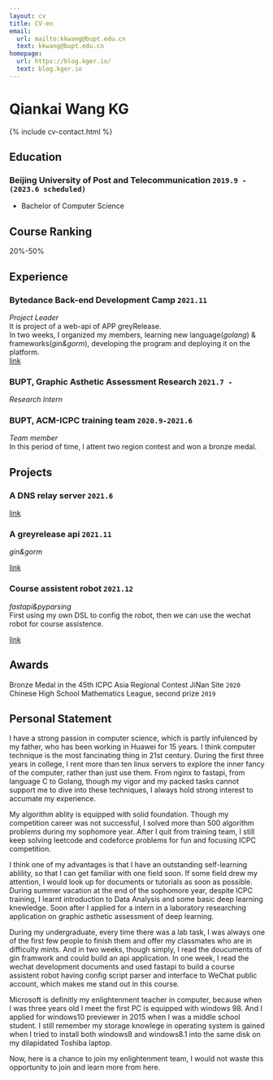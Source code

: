```yaml
---
layout: cv
title: CV-en
email:
  url: mailto:kkwang@bupt.edu.cn
  text: kkwang@bupt.edu.cn
homepage:
  url: https://blog.kger.io/
  text: blog.kger.io
---
```


# Qiankai Wang **KG**

{% include cv-contact.html %}

## Education

### **Beijing University of Post and Telecommunication** `2019.9 - (2023.6 scheduled)`

- Bachelor of Computer Science

## Course Ranking

20%-50%

## Experience

### Bytedance Back-end Development Camp `2021.11`

_Project Leader_<br>
It is project of a web-api of APP greyRelease.<br>
In two weeks, I organized my members, learning new language(_golang_) & frameworks(_gin&gorm_), developing the program and deploying it on the platform.<br>
[link](https://github.com/kguniverse/techtrainingcamp-AppUpgrade)

### BUPT, Graphic Asthetic Assessment Research `2021.7 -`

_Research Intern_<br> 

### BUPT, ACM-ICPC training team `2020.9-2021.6`

_Team member_<br>
In this period of time, I attent two region contest and won a bronze medal.<br>

## Projects

### A DNS relay server `2021.6`

[link](https://github.com/kguniverse/CNlab_DNSRelay)

### A greyrelease api `2021.11`

_gin&gorm_<br>

[link](https://github.com/kguniverse/techtrainingcamp-AppUpgrade)


### Course assistent robot `2021.12`

_fastapi&pyparsing_<br>
First using my own DSL to config the robot, then we can use the wechat robot for course assistence.

[link](https://github.com/kguniverse/wechat-robot)



## Awards
Bronze Medal in the 45th ICPC Asia Regional Contest JiNan Site `2020` <br>
Chinese High School Mathematics League, second prize `2019`<br>

## Personal Statement
<p>I have a strong passion in computer science, which is partly infulenced by my father, who has been working in Huawei for 15 years. I think computer technique is the most fancinating thing in 21st century. During the first three years in college, I rent more than ten linux servers to explore the inner fancy of the computer, rather than just use them. From nginx to fastapi, from language C to Golang, though my vigor and my packed tasks cannot support me to dive into these techniques, I always hold strong interest to accumate my experience.
<p>My algorithm ablity is equipped with solid foundation. Though my competition career was not successful, I solved more than 500 algorithm problems during my sophomore year. After I quit from training team, I still keep solving leetcode and codeforce problems for fun and focusing ICPC competition.
<p>I think one of my advantages is that I have an outstanding self-learning ablility, so that I can get familiar with one field soon. If some field drew my attention, I would look up for documents or tutorials as soon as possible. During summer vacation at the end of the sophomore year, despite ICPC training, I learnt introduction to Data Analysis and some basic deep learning knewledge. Soon after I applied for a intern in a laboratory researching application on graphic asthetic assessment of deep learning.
<p>During my undergraduate, every time there was a lab task, I was always one of the first few people to finish them and offer my classmates who are in difficulty mints. And in two weeks, though simply, I read the doucuments of gin framwork and could build an api application. In one week, I read the wechat development documents and used fastapi to build a course assistent robot having config script parser and interface to WeChat public account, which makes me stand out in this course.
<p>Microsoft is definitly my enlightenment teacher in computer, because when I was three years old I meet the first PC is equipped with windows 98. And I applied for windows10 previewer in 2015 when I was a middle school student. I still remember my storage knowlege in operating system is gained when I tried to install both windows8 and windows8.1 into the same disk on my dilapidated Toshiba laptop. 
<p>Now, here is a chance to join my enlightenment team, I would not waste this opportunity to join and learn more from here.